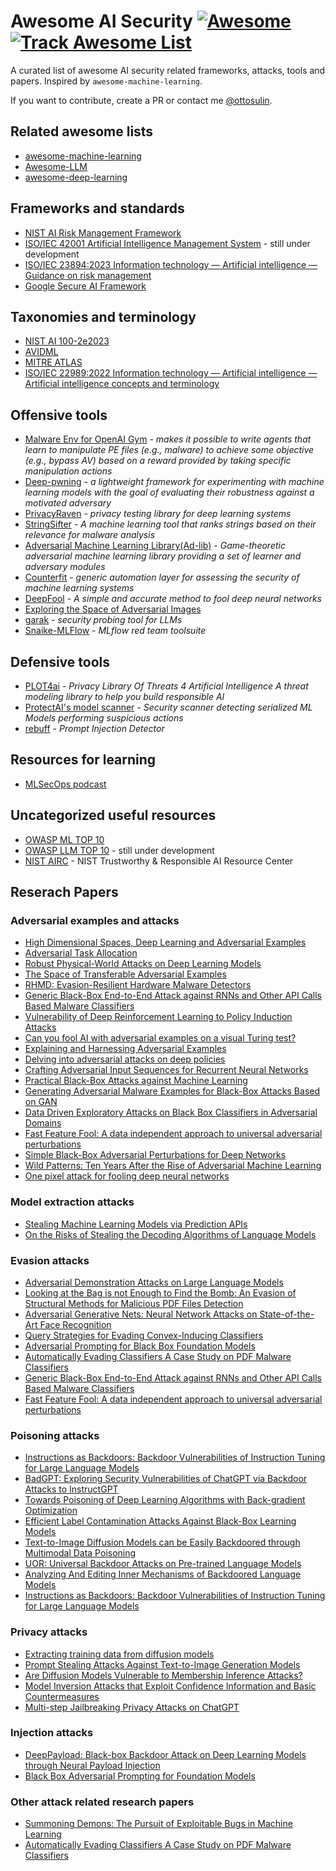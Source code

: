# Awesome AI Security [![Awesome](https://cdn.rawgit.com/sindresorhus/awesome/d7305f38d29fed78fa85652e3a63e154dd8e8829/media/badge.svg)](https://github.com/sindresorhus/awesome) [![Track Awesome List](https://www.trackawesomelist.com/badge.svg)](https://www.trackawesomelist.com/ottosulin/awesome-ai-security)

A curated list of awesome AI security related frameworks, attacks, tools and papers. Inspired by `awesome-machine-learning`.

If you want to contribute, create a PR or contact me [@ottosulin](https://twitter.com/ottosulin).

## Related awesome lists
* [awesome-machine-learning](https://github.com/josephmisiti/awesome-machine-learning)
* [Awesome-LLM](https://github.com/Hannibal046/Awesome-LLM)
* [awesome-deep-learning](https://github.com/ChristosChristofidis/awesome-deep-learning)

## Frameworks and standards
* [NIST AI Risk Management Framework](https://airc.nist.gov/AI_RMF_Knowledge_Base/AI_RMF)
* [ISO/IEC 42001 Artificial Intelligence Management System](https://www.iso.org/standard/81230.html) - still under development
* [ISO/IEC 23894:2023 Information technology — Artificial intelligence — Guidance on risk management](https://www.iso.org/standard/77304.html)
* [Google Secure AI Framework](https://blog.google/technology/safety-security/introducing-googles-secure-ai-framework/)

## Taxonomies and terminology
* [NIST AI 100-2e2023](https://csrc.nist.gov/publications/detail/white-paper/2023/03/08/adversarial-machine-learning-taxonomy-and-terminology/draft)
* [AVIDML](https://avidml.org/taxonomy/)
* [MITRE ATLAS](https://atlas.mitre.org/)
* [ISO/IEC 22989:2022 Information technology — Artificial intelligence — Artificial intelligence concepts and terminology](https://www.iso.org/standard/74296.html)

## Offensive tools
* [Malware Env for OpenAI Gym](https://github.com/endgameinc/gym-malware) - _makes it possible to write agents that learn to manipulate PE files (e.g., malware) to achieve some objective (e.g., bypass AV) based on a reward provided by taking specific manipulation actions_
* [Deep-pwning](https://github.com/cchio/deep-pwning) - _a lightweight framework for experimenting with machine learning models with the goal of evaluating their robustness against a motivated adversary_
* [PrivacyRaven](https://github.com/trailofbits/PrivacyRaven) - _privacy testing library for deep learning systems_
* [StringSifter](https://github.com/fireeye/stringsifter) - _A machine learning tool that ranks strings based on their relevance for malware analysis_
* [Adversarial Machine Learning Library(Ad-lib)](https://github.com/vu-aml/adlib) - _Game-theoretic adversarial machine learning library providing a set of learner and adversary modules_
* [Counterfit](https://github.com/Azure/counterfit) - _generic automation layer for assessing the security of machine learning systems_
* [DeepFool](https://github.com/lts4/deepfool) - _A simple and accurate method to fool deep neural networks_
* [Exploring the Space of Adversarial Images](https://github.com/tabacof/adversarial)
* [garak](https://github.com/leondz/garak/) - _security probing tool for LLMs_
* [Snaike-MLFlow](https://github.com/protectai/Snaike-MLflow) - _MLflow red team toolsuite_

## Defensive tools
* [PLOT4ai](https://plot4.ai/) - _Privacy Library Of Threats 4 Artificial Intelligence A threat modeling library to help you build responsible AI_
* [ProtectAI's model scanner](https://github.com/protectai/model-scanner) - _Security scanner detecting serialized ML Models performing suspicious actions_
* [rebuff](https://github.com/woop/rebuff) - _Prompt Injection Detector_

## Resources for learning
* [MLSecOps podcast](https://mlsecops.com/podcast)

## Uncategorized useful resources
* [OWASP ML TOP 10](https://owasp.org/www-project-machine-learning-security-top-10/)
* [OWASP LLM TOP 10](https://owasp.org/www-project-machine-learning-security-top-10/ ) - still under development
* [NIST AIRC](https://airc.nist.gov/Home) - NIST Trustworthy & Responsible AI Resource Center

## Reserach Papers
### Adversarial examples and attacks
* [High Dimensional Spaces, Deep Learning and Adversarial Examples](https://arxiv.org/abs/1801.00634)
* [Adversarial Task Allocation](https://arxiv.org/abs/1709.00358)
* [Robust Physical-World Attacks on Deep Learning Models](https://arxiv.org/abs/1707.08945)
* [The Space of Transferable Adversarial Examples](https://arxiv.org/abs/1704.03453)
* [RHMD: Evasion-Resilient Hardware Malware Detectors](http://www.cs.ucr.edu/~kkhas001/pubs/micro17-rhmd.pdf)
* [Generic Black-Box End-to-End Attack against RNNs and Other API Calls Based Malware Classifiers](https://arxiv.org/abs/1707.05970)
* [Vulnerability of Deep Reinforcement Learning to Policy Induction Attacks](https://arxiv.org/abs/1701.04143)
* [Can you fool AI with adversarial examples on a visual Turing test?](https://arxiv.org/abs/1709.08693)
* [Explaining and Harnessing Adversarial Examples](https://arxiv.org/abs/1412.6572)
* [Delving into adversarial attacks on deep policies](https://arxiv.org/abs/1705.06452)
* [Crafting Adversarial Input Sequences for Recurrent Neural Networks](https://arxiv.org/abs/1604.08275)
* [Practical Black-Box Attacks against Machine Learning](https://arxiv.org/abs/1602.02697)
* [Generating Adversarial Malware Examples for Black-Box Attacks Based on GAN](https://arxiv.org/abs/1702.05983)
* [Data Driven Exploratory Attacks on Black Box Classifiers in Adversarial Domains](https://arxiv.org/abs/1703.07909)
* [Fast Feature Fool: A data independent approach to universal adversarial perturbations](https://arxiv.org/abs/1707.05572v1)
* [Simple Black-Box Adversarial Perturbations for Deep Networks](https://arxiv.org/abs/1612.06299)
* [Wild Patterns: Ten Years After the Rise of Adversarial Machine Learning](https://arxiv.org/abs/1712.03141)
* [One pixel attack for fooling deep neural networks](https://arxiv.org/abs/1710.08864v1)

### Model extraction attacks
* [Stealing Machine Learning Models via Prediction APIs](https://arxiv.org/abs/1609.02943)
* [On the Risks of Stealing the Decoding Algorithms of Language Models](https://arxiv.org/abs/2303.04729)

### Evasion attacks
* [Adversarial Demonstration Attacks on Large Language Models](https://arxiv.org/abs/2305.14950)
* [Looking at the Bag is not Enough to Find the Bomb: An Evasion of Structural Methods for Malicious PDF Files Detection](https://pralab.diee.unica.it/sites/default/files/maiorca_ASIACCS13.pdf)
* [Adversarial Generative Nets: Neural Network Attacks on State-of-the-Art Face Recognition](https://arxiv.org/abs/1801.00349)
* [Query Strategies for Evading Convex-Inducing Classifiers](https://people.eecs.berkeley.edu/~adj/publications/paper-files/1007-0484v1.pdf)
* [Adversarial Prompting for Black Box Foundation Models](https://arxiv.org/abs/2302.04237)
* [Automatically Evading Classifiers A Case Study on PDF Malware Classifiers](http://evademl.org/docs/evademl.pdf)
* [Generic Black-Box End-to-End Attack against RNNs and Other API Calls Based Malware Classifiers](https://arxiv.org/abs/1707.05970)
* [Fast Feature Fool: A data independent approach to universal adversarial perturbations](https://arxiv.org/abs/1707.05572v1)

### Poisoning attacks
* [Instructions as Backdoors: Backdoor Vulnerabilities of Instruction Tuning for Large Language Models](https://arxiv.org/abs/2305.14710)
* [BadGPT: Exploring Security Vulnerabilities of ChatGPT via Backdoor Attacks to InstructGPT](https://arxiv.org/abs/2304.12298)
* [Towards Poisoning of Deep Learning Algorithms with Back-gradient Optimization](https://arxiv.org/abs/1708.08689)
* [Efficient Label Contamination Attacks Against Black-Box Learning Models](https://www.ijcai.org/proceedings/2017/0551.pdf)
* [Text-to-Image Diffusion Models can be Easily Backdoored through Multimodal Data Poisoning](https://arxiv.org/abs/2305.04175)
* [UOR: Universal Backdoor Attacks on Pre-trained Language Models](https://arxiv.org/abs/2305.09574)
* [Analyzing And Editing Inner Mechanisms of Backdoored Language Models](http://arxiv.org/abs/2302.12461)
* [Instructions as Backdoors: Backdoor Vulnerabilities of Instruction Tuning for Large Language Models](https://arxiv.org/abs/2305.14710)

### Privacy attacks
* [Extracting training data from diffusion models](https://arxiv.org/abs/2301.13188)
* [Prompt Stealing Attacks Against Text-to-Image Generation Models](https://arxiv.org/abs/2305.13873)
* [Are Diffusion Models Vulnerable to Membership Inference Attacks?](https://arxiv.org/abs/2302.01316)
* [Model Inversion Attacks that Exploit Confidence Information and Basic Countermeasures](https://www.cs.cmu.edu/~mfredrik/papers/fjr2015ccs.pdf)
* [Multi-step Jailbreaking Privacy Attacks on ChatGPT](http://arxiv.org/abs/2304.05197)

### Injection attacks
* [DeepPayload: Black-box Backdoor Attack on Deep Learning Models through Neural Payload Injection](https://arxiv.org/abs/2101.06896) 
* [Black Box Adversarial Prompting for Foundation Models](https://arxiv.org/abs/2302.04237)

### Other attack related research papers
* [Summoning Demons: The Pursuit of Exploitable Bugs in Machine Learning](https://arxiv.org/abs/1701.04739)
* [Automatically Evading Classifiers A Case Study on PDF Malware Classifiers](http://evademl.org/docs/evademl.pdf)

